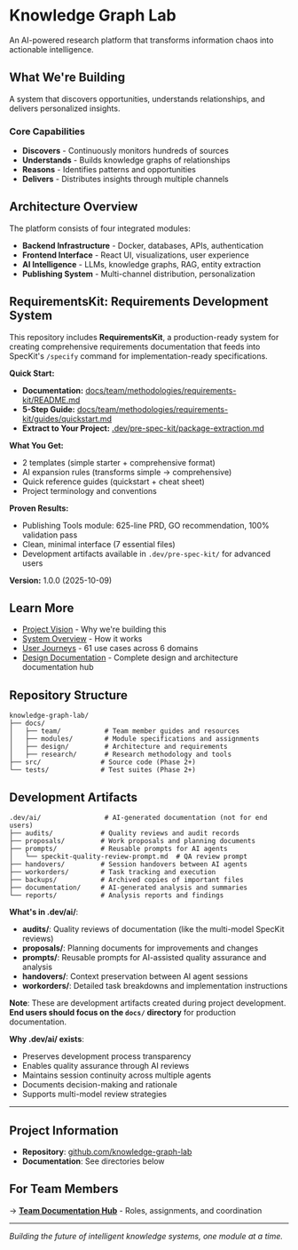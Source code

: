 # Knowledge Graph Lab

An AI-powered research platform that transforms information chaos into actionable intelligence.

## What We're Building

A system that discovers opportunities, understands relationships, and delivers personalized insights.

### Core Capabilities
- **Discovers** - Continuously monitors hundreds of sources
- **Understands** - Builds knowledge graphs of relationships  
- **Reasons** - Identifies patterns and opportunities
- **Delivers** - Distributes insights through multiple channels

## Architecture Overview

The platform consists of four integrated modules:
- **Backend Infrastructure** - Docker, databases, APIs, authentication
- **Frontend Interface** - React UI, visualizations, user experience
- **AI Intelligence** - LLMs, knowledge graphs, RAG, entity extraction
- **Publishing System** - Multi-channel distribution, personalization

## RequirementsKit: Requirements Development System

This repository includes **RequirementsKit**, a production-ready system for creating comprehensive requirements documentation that feeds into SpecKit's `/specify` command for implementation-ready specifications.

**Quick Start:**
- **Documentation:** [docs/team/methodologies/requirements-kit/README.md](docs/team/methodologies/requirements-kit/README.md)
- **5-Step Guide:** [docs/team/methodologies/requirements-kit/guides/quickstart.md](docs/team/methodologies/requirements-kit/guides/quickstart.md)
- **Extract to Your Project:** [.dev/pre-spec-kit/package-extraction.md](.dev/pre-spec-kit/package-extraction.md)

**What You Get:**
- 2 templates (simple starter + comprehensive format)
- AI expansion rules (transforms simple → comprehensive)
- Quick reference guides (quickstart + cheat sheet)
- Project terminology and conventions

**Proven Results:**
- Publishing Tools module: 625-line PRD, GO recommendation, 100% validation pass
- Clean, minimal interface (7 essential files)
- Development artifacts available in `.dev/pre-spec-kit/` for advanced users

**Version:** 1.0.0 (2025-10-09)

## Learn More
- [Project Vision](docs/design/strategy/vision.md) - Why we're building this
- [System Overview](docs/design/system/overview.md) - How it works
- [User Journeys](docs/design/user-journeys/) - 61 use cases across 6 domains
- [Design Documentation](docs/design/index.md) - Complete design and architecture documentation hub

## Repository Structure

```
knowledge-graph-lab/
├── docs/
│   ├── team/           # Team member guides and resources
│   ├── modules/        # Module specifications and assignments
│   ├── design/         # Architecture and requirements
│   ├── research/       # Research methodology and tools
├── src/               # Source code (Phase 2+)
└── tests/             # Test suites (Phase 2+)
```

## Development Artifacts

```
.dev/ai/                # AI-generated documentation (not for end users)
├── audits/            # Quality reviews and audit records
├── proposals/         # Work proposals and planning documents
├── prompts/           # Reusable prompts for AI agents
│   └── speckit-quality-review-prompt.md  # QA review prompt
├── handovers/         # Session handovers between AI agents
├── workorders/        # Task tracking and execution
├── backups/           # Archived copies of important files
├── documentation/     # AI-generated analysis and summaries
└── reports/           # Analysis reports and findings
```

**What's in .dev/ai/**:
- **audits/**: Quality reviews of documentation (like the multi-model SpecKit reviews)
- **proposals/**: Planning documents for improvements and changes
- **prompts/**: Reusable prompts for AI-assisted quality assurance and analysis
- **handovers/**: Context preservation between AI agent sessions
- **workorders/**: Detailed task breakdowns and implementation instructions

**Note**: These are development artifacts created during project development.
**End users should focus on the `docs/` directory** for production documentation.

**Why .dev/ai/ exists**:
- Preserves development process transparency
- Enables quality assurance through AI reviews
- Maintains session continuity across multiple agents
- Documents decision-making and rationale
- Supports multi-model review strategies

---

## Project Information

- **Repository**: [github.com/knowledge-graph-lab](https://github.com)
- **Documentation**: See directories below

## For Team Members

→ **[Team Documentation Hub](docs/team/)** - Roles, assignments, and coordination

---

*Building the future of intelligent knowledge systems, one module at a time.*

